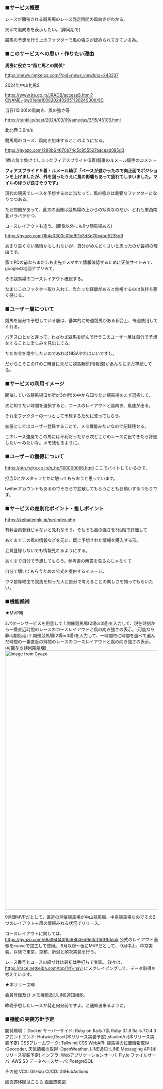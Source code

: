 ### ■サービス概要

レースが開催される競馬場のレース発走時間の風向きがわかる。

矢印で風向きを表示したい。(非同期で)

競馬の予想を行う上のファクターで風の強さが認められてきている為。

### ■このサービスへの思い・作りたい理由

**馬券に役立つ“風と馬との関係”**

https://news.netkeiba.com/?pid=news_view&no=243237

2024年中山牝馬S

https://www.jra.go.jp/JRADB/accessS.html?CNAME=pw01sde1006202402051120240309/9D

当日(15:00)の風向き、風の強さ等

https://tenki.jp/past/2024/03/09/amedas/3/15/45106.html

北北西 3,9m/s

競馬場のコース、風向き加味するとこのようになる。

https://gyazo.com/280b64670b74c5c955527aacead085d3

1番人気で負けてしまったフィアスプライド(9着)騎乗のルメール騎手のコメント

**フィアスプライド９着・ルメール騎手「ペースが遅かったので向正面でポジションを上げましたが、外を回ったうえに風の影響もあって疲れてしまいました。マイルのほうが良さそうです」**

現代の競馬でレースを予想するのに当たって、風の強さは重要なファクターになりつつある。

ただ問題があって、此方の画像は競馬場の上からの写真なのだが、どれも東西南北バラバラかつ、

コースレイアウトも違う。(画像以外にも6つ競馬場ある)

https://gyazo.com/184a0303c03d8f1b3d3d70eabd5235d9

あまり良くない感情かもしれないが、自分がめんどくさいと思ったのが最初の理由です。

家でPCの前ならまだしも出先でスマホで情報確認するために天気サイトみて、googleの地図アプリみて、

その競馬場のコースレイアウト確認する。

なまじこのファクター取り入れて、当たった経験があると無視するのは気持ち悪く感じる。

### ■ユーザー層について

競馬を自分で予想している層は、基本的に毎週競馬がある都合上、毎週使用してくれる。

パチスロとかと違って、わざわざ競馬を好んで行うこのユーザー層は自分で予想をすることに楽しみを見出してる。

ただお金を増やしたいのであればNISAやればいいですし。

だからこそこのITのご時世に未だに競馬新聞(情報源)があんなにまだ存続してる。

### ■サービスの利用イメージ

開催している競馬場(2か所or3か所)の中から知りたい競馬場をまず選択して、

次に知りたい時間を選択すると、コースのレイアウトと風向き、風速が出る。

それをファクターの一つとして予想するために使ってもらう。

拡張としてはユーザー登録することで、メモ機能みたいなので記録残せる。

このレース強風でこの馬には不利だったから次どこかのレースに出てきたら評価したい～みたいな。メモ残せるように。

### ■ユーザーの獲得について

https://otn.fujitv.co.jp/b_hp/100000096.html ここでバイトしているので、

担当Dとかスタッフとかに触ってもらおうと思っています。

twitterアカウントもあるのでそちらで拡散してもらうこともお願いするつもりです。

### ■サービスの差別化ポイント・推しポイント

https://keibatennki.jp/pc/index.php

有料会員登録じゃないと見れなそう。そもそも風の強さを3段階で評価して

あくまでこの風の情報などを元に、既に予想された情報を購入する形。

会員登録しないでも情報見れるようにする。

あくまで自分で予想してもらう。参考書の解答を見るんじゃなくて

自分で解いてもらうための公式を提供するイメージ。

ウマ娘等経由で競馬を知った人に自分で考えることの楽しさを知ってもらいたい。

### ■機能候補

★MVP時

2パターンサービスを用意して
1.開催競馬場(2場or3場)を入力して、現在時刻から一番直近時間のレースのコースレイアウトと風の向き強さの表示。(可能なら非同期処理)
2.開催競馬場(2場or3場)を入力して、一時間毎に時間を選べて選んだ時間の一番直近の時間のレースのコースレイアウトと風の向き強さの表示。(可能なら非同期処理)
<a href="https://gyazo.com/42f41923032a42cda8e8e7a9fba9d886"><img src="https://i.gyazo.com/42f41923032a42cda8e8e7a9fba9d886.png" alt="Image from Gyazo" width="850"/></a>

9月頭MVPだとして、直近の開催競馬場が中山競馬場、中京競馬場なのでその2つのレイアウト＋風の情報みれる状況でリリース。

コースレイアウトに関しては、https://gyazo.com/e8a194f43f8a88b3ed9e3c11691f0ea5
公式のレイアウト画像をcanvaで加工して使用。
9月以降～仮にMVPだとして、
9月中山、中京実装。以降で東京、京都、新潟と順次実装を行う。

レース番号とコースの紐づけは最初は手打ちで実装。
後々は、https://race.netkeiba.com/top/?rf=navi
にスクレイピングして、データ取得を考えています。

★本リリーズ時

会員登録及び メモ機能及びLINE通知機能。

昨晩予想したレースが発走何分前ですよ。と通知出来るように。

### ■機能の実装方針予定

開発環境： Docker
サーバーサイド: Ruby on Rails 7系
Ruby 3.1.6  Rails 7.0.4.3
フロントエンド: Hotwire,React(本リリース実装予定),shadcn/ui(本リリース実装予定)
CSSフレームワーク: Tailwind CSS
WebAPI: 競馬場の位置情報取得 :Geocoder, 天気情報の取得 :OpenWeather, LINE通知 :LINE Messaging API(本リリース実装予定)
インフラ:
Webアプリケーションサーバ: Fly.io
ファイルサーバ: AWS S3
データベースサーバ: PostgreSQL

その他
VCS: GitHub
CI/CD: GitHubActions

画面遷移図はこちら
[画面遷移図](https://www.figma.com/design/lvIulo0KmDCjKPaZjzSuNl/wind-horse?node-id=0-1&t=3WefSuGJgu3IIzvJ-1)